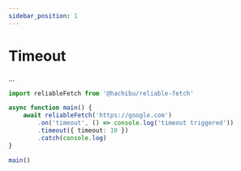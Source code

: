 ```yaml
---
sidebar_position: 1
---
```


# Timeout

...

```ts title="examples/timeout.ts"
import reliableFetch from '@hachibu/reliable-fetch'

async function main() {
    await reliableFetch('https://google.com')
        .on('timeout', () => console.log('timeout triggered'))
        .timeout({ timeout: 10 })
        .catch(console.log)
}

main()
```
